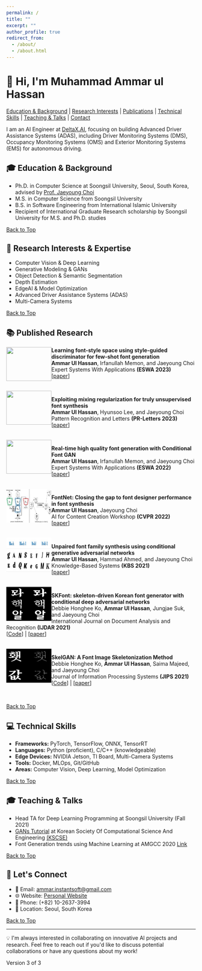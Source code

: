 ```yaml
---
permalink: /
title: ""
excerpt: ""
author_profile: true
redirect_from: 
  - /about/
  - /about.html
---
```


# 👋 Hi, I'm Muhammad Ammar ul Hassan

[Education & Background](#education) | 
[Research Interests](#research) | 
[Publications](#publications) | 
[Technical Skills](#skills) | 
[Teaching & Talks](#teaching) | 
[Contact](#contact)

I am an AI Engineer at [DeltaX.AI](http://deltax.ai/), focusing on building Advanced Driver Assistance Systems (ADAS), including Driver Monitoring Systems (DMS), Occupancy Monitoring Systems (OMS) and Exterior Monitoring Systems (EMS) for autonomous driving.

<a name="education"></a>
## 🎓 Education & Background

- Ph.D. in Computer Science at Soongsil University, Seoul, South Korea, advised by [Prof. Jaeyoung Choi](https://scholar.google.com/citations?user=YJ7fWWgAAAAJ&hl=en)
- M.S. in Computer Science from Soongsil University
- B.S. in Software Engineering from International Islamic University
- Recipient of International Graduate Research scholarship by Soongsil University for M.S. and Ph.D. studies

[Back to Top](#-hi-im-muhammad-ammar-ul-hassan)

<a name="research"></a>
## 🔬 Research Interests & Expertise

- Computer Vision & Deep Learning
- Generative Modeling & GANs
- Object Detection & Semantic Segmentation
- Depth Estimation
- EdgeAI & Model Optimization
- Advanced Driver Assistance Systems (ADAS)
- Multi-Camera Systems

[Back to Top](#-hi-im-muhammad-ammar-ul-hassan)

<a name="publications"></a>
## 📚 Published Research

<img align="left" width="120" height="90" src="" alt=""/>

**Learning font-style space using style-guided discriminator for few-shot font generation**  
**Ammar Ul Hassan**, Irfanullah Memon, and Jaeyoung Choi  
Expert Systems With Applications **(ESWA 2023)**  
[[paper](https://www.sciencedirect.com/science/article/abs/pii/S0957417423033195)]

<br clear="left"/>

<img align="left" width="120" height="90" src="" alt=""/>

**Exploiting mixing regularization for truly unsupervised font synthesis**  
**Ammar Ul Hassan**, Hyunsoo Lee, and Jaeyoung Choi  
Pattern Recognition and Letters **(PR-Letters 2023)**  
[[paper](https://www.sciencedirect.com/science/article/abs/pii/S0167865523000843)]

<br clear="left"/>

<img align="left" width="120" height="90" src="https://ars.els-cdn.com/content/image/1-s2.0-S095741742201925X-gr3.jpg" alt=""/>

**Real-time high quality font generation with Conditional Font GAN**  
**Ammar Ul Hassan**, Irfanullah Memon, and Jaeyoung Choi  
Expert Systems With Applications **(ESWA 2022)**  
[[paper](https://www.sciencedirect.com/science/article/pii/S095741742201925X)]

<br clear="left"/>

<img align="left" width="120" height="90" src="https://raw.githubusercontent.com/ammar-deep/ammar-deep.github.io/master/images/Fontnet.png" alt=""/>

**FontNet: Closing the gap to font designer performance in font synthesis**  
**Ammar Ul Hassan**, Jaeyoung Choi  
AI for Content Creation Workshop **(CVPR 2022)**  
[[paper](https://ai4cc.net/#:~:text=with%20Warping%20NODEs-,08,FontNet%3A%20Closing%20the%20gap%20to%20font%20designer%20performance%20in%20font%20synthesis,-09)]

<br clear="left"/>

<img align="left" width="120" height="90" src="https://raw.githubusercontent.com/ammar-deep/ammar-deep.github.io/master/images/UFFG.png" alt=""/>

**Unpaired font family synthesis using conditional generative adversarial networks**  
**Ammar Ul Hassan**, Hammad Ahmed, and Jaeyoung Choi  
Knowledge-Based Systems **(KBS 2021)**  
[[paper](https://www.sciencedirect.com/science/article/pii/S0950705121005669)]

<br clear="left"/>

<img align="left" width="120" height="90" src="https://raw.githubusercontent.com/ammar-deep/ammar-deep.github.io/master/images/SKFont.png" alt=""/>

**SKFont: skeleton-driven Korean font generator with conditional deep adversarial networks**  
Debbie Honghee Ko, **Ammar Ul Hassan**, Jungjae Suk, and Jaeyoung Choi  
International Journal on Document Analysis and Recognition **(IJDAR 2021)**  
[[Code](https://github.com/ammar-deep/SKFont)] | [[paper](https://link.springer.com/article/10.1007/s10032-021-00374-4)]

<br clear="left"/>

<img align="left" width="120" height="90" src="https://raw.githubusercontent.com/ammar-deep/ammar-deep.github.io/master/images/SkleGAN.png" alt=""/>

**SkelGAN: A Font Image Skeletonization Method**  
Debbie Honghee Ko, **Ammar Ul Hassan**, Saima Majeed, and Jaeyoung Choi  
Journal of Information Processing Systems **(JIPS 2021)**  
[[Code](https://github.com/ammar-deep/SkelGAN)] | [[paper](https://www.koreascience.or.kr/article/JAKO202109651163015.pdf)]

<br clear="left"/>

[Back to Top](#-hi-im-muhammad-ammar-ul-hassan)

<a name="skills"></a>
## 💻 Technical Skills

- **Frameworks:** PyTorch, TensorFlow, ONNX, TensorRT
- **Languages:** Python (proficient), C/C++ (knowledgeable)
- **Edge Devices:** NVIDIA Jetson, TI Board, Multi-Camera Systems
- **Tools:** Docker, MLOps, Git/GitHub
- **Areas:** Computer Vision, Deep Learning, Model Optimization

[Back to Top](#-hi-im-muhammad-ammar-ul-hassan)

<a name="teaching"></a>
## 🎓 Teaching & Talks

- Head TA for Deep Learning Programming at Soongsil University (Fall 2021)
- [GANs Tutorial](https://github.com/ammar-deep/GANs-Tutorial) at Korean Society Of Computational Science And Engineering [(KSCSE)](http://www.cse.or.kr/board/conference/62)
- Font Generation trends using Machine Learning at AMGCC 2020 [Link](https://www.cseric.or.kr/conference/conference.php?&m=view&SnxNum=23766)

[Back to Top](#-hi-im-muhammad-ammar-ul-hassan)

<a name="contact"></a>
## 🔗 Let's Connect

- 📧 Email: ammar.instantsoft@gmail.com
- 🌐 Website: [Personal Website](https://ammar-deep.github.io)
- 📱 Phone: (+82) 10-2637-3994
- 📍 Location: Seoul, South Korea

[Back to Top](#-hi-im-muhammad-ammar-ul-hassan)

---

💡 I'm always interested in collaborating on innovative AI projects and research. Feel free to reach out if you'd like to discuss potential collaborations or have any questions about my work!

Version 3 of 3
